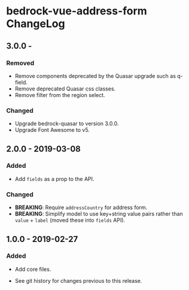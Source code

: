 # bedrock-vue-address-form ChangeLog

## 3.0.0 -

### Removed
- Remove components deprecated by the Quasar upgrade such as q-field.
- Remove deprecated Quasar css classes.
- Remove filter from the region select.

### Changed
- Upgrade bedrock-quasar to version 3.0.0.
- Upgrade Font Awesome to v5.

## 2.0.0 - 2019-03-08

### Added
- Add `fields` as a prop to the API.

### Changed
- **BREAKING**: Require `addressCountry` for address form.
- **BREAKING**: Simplify model to use key+string value pairs
  rather than `value` + `label` (moved these into `fields` API).

## 1.0.0 - 2019-02-27

### Added
- Add core files.

- See git history for changes previous to this release.
